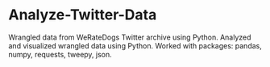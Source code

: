 # Analyze-Twitter-Data
Wrangled data from WeRateDogs Twitter archive using Python.
Analyzed and visualized wrangled data using Python.
Worked with packages: pandas, numpy, requests, tweepy, json.

